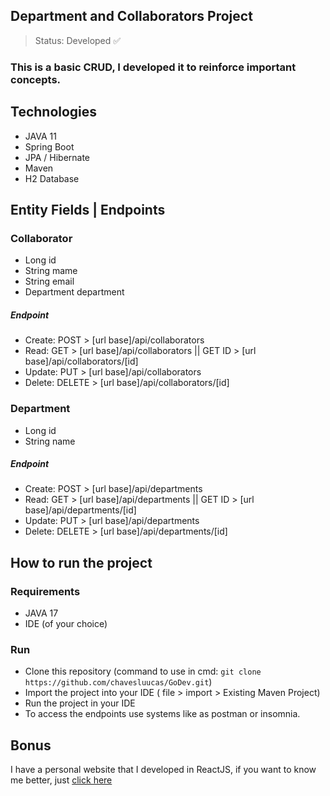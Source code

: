 ## Department and Collaborators Project
>Status: Developed ✅

### This is a basic CRUD, I developed it to reinforce important concepts.

## Technologies

+ JAVA 11
+ Spring Boot 
+ JPA / Hibernate
+ Maven
+ H2 Database

## Entity Fields | Endpoints

### Collaborator
+ Long id 
+ String mame
+ String email 
+ Department department
##### Endpoint
+ Create: POST > [url base]/api/collaborators
+ Read: GET > [url base]/api/collaborators || GET ID > [url base]/api/collaborators/[id]
+ Update: PUT > [url base]/api/collaborators
+ Delete: DELETE > [url base]/api/collaborators/[id]

### Department
+ Long id
+ String name
##### Endpoint
+ Create: POST > [url base]/api/departments
+ Read: GET > [url base]/api/departments || GET ID > [url base]/api/departments/[id]
+ Update: PUT > [url base]/api/departments
+ Delete: DELETE > [url base]/api/departments/[id]

## How to run the project
### Requirements

+ JAVA 17
+ IDE (of your choice)

### Run

+ Clone this repository (command to use in cmd: ```git clone https://github.com/chavesluucas/GoDev.git```)
+ Import the project into your IDE ( file > import > Existing Maven Project)
+ Run the project in your IDE
+ To access the endpoints use systems like as postman or insomnia.

## Bonus
I have a personal website that I developed in ReactJS, if you want to know me better, just <a href="https://lucaschaves.tech" target="_blank">click here<a>
